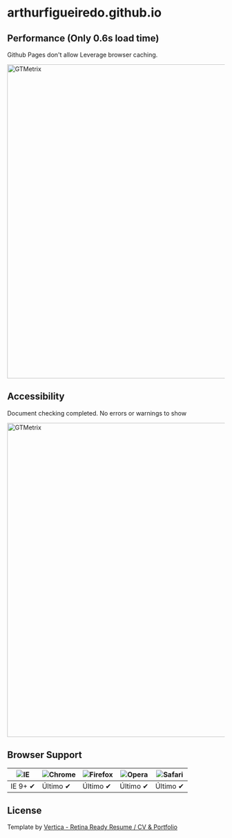 arthurfigueiredo.github.io
==========================

## Performance (Only 0.6s load time)

Github Pages don't allow Leverage browser caching.

<a href="https://gtmetrix.com/reports/arthurfigueiredo.github.io/BFWF2yXi"><img width="728" src="https://arthurfigueiredo.github.io/assets/img/readme/gtmetrix.png" alt="GTMetrix"></a>

## Accessibility

Document checking completed. No errors or warnings to show

<a href="https://validator.w3.org/nu/?doc=https%3A%2F%2Farthurfigueiredo.github.io%2F"><img width="728" src="https://arthurfigueiredo.github.io/assets/img/readme/w3cvalidator.png" alt="GTMetrix"></a>

## Browser Support

![IE](https://cloud.githubusercontent.com/assets/398893/3528325/20373e76-078e-11e4-8e3a-1cb86cf506f0.png) | ![Chrome](https://cloud.githubusercontent.com/assets/398893/3528328/23bc7bc4-078e-11e4-8752-ba2809bf5cce.png) | ![Firefox](https://cloud.githubusercontent.com/assets/398893/3528329/26283ab0-078e-11e4-84d4-db2cf1009953.png) | ![Opera](https://cloud.githubusercontent.com/assets/398893/3528330/27ec9fa8-078e-11e4-95cb-709fd11dac16.png) | ![Safari](https://cloud.githubusercontent.com/assets/398893/3528331/29df8618-078e-11e4-8e3e-ed8ac738693f.png)
--- | --- | --- | --- | --- |
IE 9+ ✔ | Último ✔ | Último ✔ | Último ✔ | Último ✔ |

## License

Template by [Vertica - Retina Ready Resume / CV & Portfolio](http://themeforest.net/item/vertica-retina-ready-resume-cv-portfolio/8536870)

